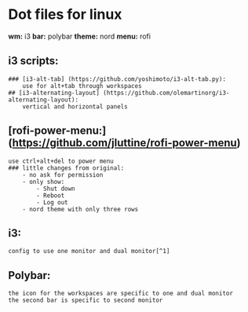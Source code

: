 # Dot files for linux 

**wm:** i3
**bar:** polybar
**theme:** nord
**menu:** rofi

## i3 scripts:
    ### [i3-alt-tab] (https://github.com/yoshimoto/i3-alt-tab.py): 
        use for alt+tab through workspaces
    ## [i3-alternating-layout] (https://github.com/olemartinorg/i3-alternating-layout): 
        vertical and horizontal panels
    
## [rofi-power-menu:] (https://github.com/jluttine/rofi-power-menu) 
    use ctrl+alt+del to power menu
    ### little changes from original:
        - no ask for permission
        - only show:
            - Shut down
            - Reboot
            - Log out
        - nord theme with only three rows

## i3: 
    config to use one monitor and dual monitor[^1] 

## Polybar:
    the icon for the workspaces are specific to one and dual monitor
    the second bar is specific to second monitor



[^1]: the name for monitors depends from pc to pc so change in case

